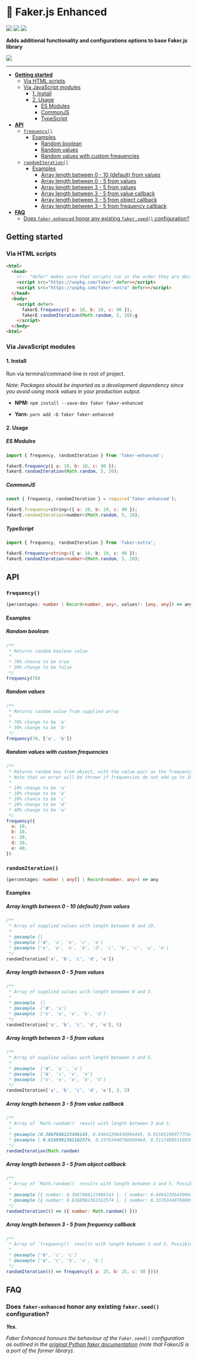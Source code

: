 # 🎠 Faker.js Enhanced 

[![](https://travis-ci.org/schalkventer/react-html-connector.svg?branch=master)](https://travis-ci.org/schalkventer/react-html-connect) [![](https://img.shields.io/npm/dm/react-html-connector.svg)](https://www.npmjs.com/package/react-html-connector) [![](https://img.shields.io/badge/stability-experimental-orange.svg)](#package-state)

**Adds additional functionality and configurations options to base Faker.js library**

![](assets/es-logo.png)

---

- [**Getting started**](#getting-started)
  - [Via HTML scripts](#via-html-scripts)
  - [Via JavaScript modules](#via-javascript-modules)
    - [1. Install](#1-install)
    - [2. Usage](#2-usage)
      - [ES Modules](#es-modules)
      - [CommonJS](#commonjs)
      - [TypeScript](#typescript)
- [**API**](#api)
  - [`frequency()`](#frequency)
    - [Examples](#examples)
      - [Random boolean](#random-boolean)
      - [Random values](#random-values)
      - [Random values with custom frequencies](#random-values-with-custom-frequencies)
  - [`randomIteration()`](#randomiteration)
    - [Examples](#examples-1)
      - [Array length between 0 - 10 (default) from values](#array-length-between-0---10-default-from-values)
      - [Array length between 0 - 5 from values](#array-length-between-0---5-from-values)
      - [Array length between 3 - 5 from values](#array-length-between-3---5-from-values)
      - [Array length between 3 - 5 from value callback](#array-length-between-3---5-from-value-callback)
      - [Array length between 3 - 5 from object callback](#array-length-between-3---5-from-object-callback)
      - [Array length between 3 - 5 from frequency callback](#array-length-between-3---5-from-frequency-callback)
- [**FAQ**](#faq)
  - [Does `faker-enhanced` honor any existing `faker.seed()` configuration?](#does-faker-enhanced-honor-any-existing-fakerseed-configuration)

## **Getting started**

### Via HTML scripts

```html
<html>
  <head>
    <!-- "defer" makes sure that scripts run in the order they are declared only after all HTML has loaded -->
    <script src="https://unpkg.com/faker" defer></script>
    <script src="https://unpkg.com/faker-extra" defer></script>
  </head>
  <body>
    <script defer>
      fakerE.frequency({ a: 10, b: 10, c: 90 });
      fakerE.randomIteration(Math.random, 5, 20);g
    </script>
  </body>
<html>
```

### Via JavaScript modules

#### 1. Install
   
Run via terminal/command-line in root of project.

_Note: Packages should be imported as a development dependency since you avoid using mock values in your production output._

- **NPM:** `npm install --save-dev faker faker-enhanced`
   
- **Yarn:** `yarn add -D faker faker-enhanced`

#### 2. Usage

##### ES Modules

```js
import { frequency, randomIteration } from 'faker-enhanced';

fakerE.frequency({ a: 10, b: 10, c: 90 });
fakerE.randomIteration(Math.random, 5, 20);
```

##### CommonJS

```js
const { frequency, randomIteration } = require('faker-enhanced');

fakerE.frequency<string>({ a: 10, b: 10, c: 90 });
fakerE.randomIteration<number>(Math.random, 5, 20);
```

##### TypeScript

```ts
import { frequency, randomIteration } from 'faker-extra';

fakerE.frequency<string>({ a: 10, b: 10, c: 90 });
fakerE.randomIteration<number>(Math.random, 5, 20);
```

## **API**

### `frequency()`

```ts
(percentages: number | Record<number, any>, values?: [any, any]) => any
```

#### Examples

##### Random boolean

```js
/**
 * Returns random boolean value
 * 
 * 70% chance to be true
 * 30% change to be false
 */
frequency(70)
```

##### Random values

```js
/**
 * Returns random value from supplied array
 * 
 * 70% change to be 'a'
 * 30% change to be 'b'
 */
frequency(70, ['a', 'b'])
```

##### Random values with custom frequencies

```js
/**
 * Returns random key from object, with the value-pair as the frequency. 
 * Note that an error will be thrown if frequencies do not add up to 100.
 * 
 * 10% change to be 'a'
 * 10% change to be 'b'
 * 20% chance to be 'c'
 * 20% change to be 'd'
 * 40% change to be 'e'
 */
frequency({
  a: 10,
  b: 10,
  c: 20,
  d: 20,
  e: 40,
})
```

### `randomIteration()`
```ts
(percentages: number | any[] | Record<number, any>) => any
```

#### Examples

##### Array length between 0 - 10 (default) from values

```js
/**
 * Array of supplied values with length between 0 and 10.
 * 
 * @example []
 * @example ['d', 'a', 'e', 'c', 'a']
 * @example ['c', 'e', 'e', 'b', 'd', 'c', 'b', 'c', 'a', 'e']
 */
randomIteration['a', 'b', 'c', 'd', 'e'])
```

##### Array length between 0 - 5 from values

```js
/**
 * Array of supplied values with length between 0 and 5.
 * 
 * @example  []
 * @example  ['d', 'a']
 * @example  ['c', 'e', 'e', 'b', 'd']
 */
randomIteration['a', 'b', 'c', 'd', 'e'], 5)
```

##### Array length between 3 - 5 from values

```js
/**
 * Array of supplied values with length between 3 and 5.
 * 
 * @example  ['d', 'a'', 'a']
 * @example  ['b', 'c', 'a', 'e']
 * @example  ['c', 'e', 'e', 'b', 'd']
 */
randomIteration['a', 'b', 'c', 'd', 'e'], 3, 5)
```

##### Array length between 3 - 5 from value callback

```js
/**
 * Array of `Math.random()` result with length between 3 and 5.
 * 
 * @example [0.3667866123486143, 0.44642296430964445, 0.915051909777594]
 * @example [ 0.6168982362162574, 0.33763440760609464, 0.5117408531603971, 0.8418701365530443, 0, 15739907213241544 ]
 */
randomIteration(Math.random)
```

##### Array length between 3 - 5 from object callback

```js
/**
 * Array of `Math.random()` results with length between 3 and 5. Possible results:
 * 
 * @example [{ number: 0.3667866123486143 }, { number: 0.44642296430964445 }, { number: 0.915051909777594 }]
 * @example [{ number: 0.6168982362162574 }, { number: 0.33763440760609464 }, { number: 0.5117408531603971 }, { number: 0.8418701365530443 }, { number: 0.15739907213241544 }]
 */
randomIteration(() => ({ number: Math.random() }))
```

##### Array length between 3 - 5 from frequency callback

```js
/**
 * Array of `frequency()` results with length between 3 and 5. Possible results:
 * 
 * @example ['b', 'c', 'c']
 * @example ['a', 'c', 'b', 'a', 'b']
 */
randomIteration(() => frequency({ a: 25, b: 25, c: 50 })))
```

## **FAQ**

### Does `faker-enhanced` honor any existing `faker.seed()` configuration?

_**Yes.**_

_Faker Enhanced honours the behaviour of the `Faker.seed()` configuration as outlined in the [original Python faker documentation](https://faker.readthedocs.io/en/master/#seeding-the-generator) (note that FakerJS is a port of the former library)._